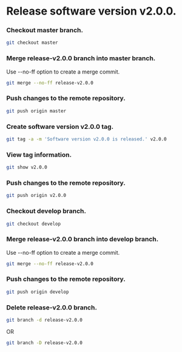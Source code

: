 # Release software version v2.0.0.

### Checkout master branch.

```sh
git checkout master
```

### Merge release-v2.0.0 branch into master branch.

Use --no-ff option to create a merge commit.

```sh
git merge --no-ff release-v2.0.0
```

### Push changes to the remote repository.

```sh
git push origin master
```

### Create software version v2.0.0 tag.

```sh
git tag -a -m 'Software version v2.0.0 is released.' v2.0.0
```

### View tag information.

```sh
git show v2.0.0
```

### Push changes to the remote repository.

```sh
git push origin v2.0.0
```

### Checkout develop branch.

```sh
git checkout develop
```

### Merge release-v2.0.0 branch into develop branch.

Use --no-ff option to create a merge commit.

```sh
git merge --no-ff release-v2.0.0
```

### Push changes to the remote repository.

```sh
git push origin develop
```

### Delete release-v2.0.0 branch.

```sh
git branch -d release-v2.0.0
```

OR

```sh
git branch -D release-v2.0.0
```







